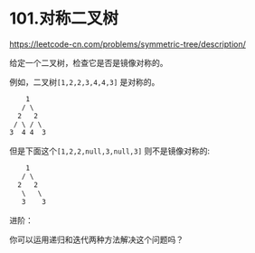 # 101.对称二叉树

<https://leetcode-cn.com/problems/symmetric-tree/description/>

给定一个二叉树，检查它是否是镜像对称的。

例如，二叉树`[1,2,2,3,4,4,3]` 是对称的。

```txt
    1
   / \
  2   2
 / \ / \
3  4 4  3
```

但是下面这个`[1,2,2,null,3,null,3]` 则不是镜像对称的:

```txt
    1
   / \
  2   2
   \   \
   3    3
```

进阶：

你可以运用递归和迭代两种方法解决这个问题吗？
